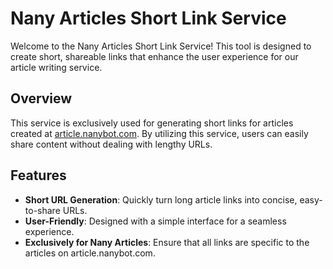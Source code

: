 # Nany Articles Short Link Service  

Welcome to the Nany Articles Short Link Service! This tool is designed to create short, shareable links that enhance the user experience for our article writing service.  

## Overview  

This service is exclusively used for generating short links for articles created at [article.nanybot.com](https://article.nanybot.com). By utilizing this service, users can easily share content without dealing with lengthy URLs.  

## Features  

- **Short URL Generation**: Quickly turn long article links into concise, easy-to-share URLs.  
- **User-Friendly**: Designed with a simple interface for a seamless experience.  
- **Exclusively for Nany Articles**: Ensure that all links are specific to the articles on article.nanybot.com.  

